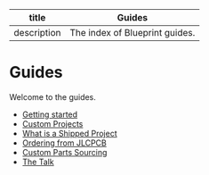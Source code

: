 | title | Guides |
| --- | --- |
| description | The index of Blueprint guides. |

# Guides

Welcome to the guides.

- [Getting started](/guides/getting-started)
- [Custom Projects](/)
- [What is a Shipped Project](/)
- [Ordering from JLCPCB](/guides/jlc-ordering)
- [Custom Parts Sourcing](/)
- [The Talk](/guides/the-talk)

